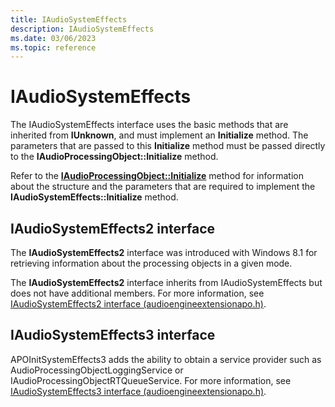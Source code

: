 ```yaml
---
title: IAudioSystemEffects
description: IAudioSystemEffects
ms.date: 03/06/2023
ms.topic: reference
---
```


# IAudioSystemEffects

The IAudioSystemEffects interface uses the basic methods that are inherited from **IUnknown**, and must implement an **Initialize** method. The parameters that are passed to this **Initialize** method must be passed directly to the **IAudioProcessingObject::Initialize** method.

Refer to the [**IAudioProcessingObject::Initialize**](/windows/win32/api/audioenginebaseapo/nf-audioenginebaseapo-iaudioprocessingobject-initialize) method for information about the structure and the parameters that are required to implement the **IAudioSystemEffects::Initialize** method.

## IAudioSystemEffects2 interface

The **IAudioSystemEffects2** interface was introduced with Windows 8.1 for retrieving information about the processing objects in a given mode.

The **IAudioSystemEffects2** interface inherits from IAudioSystemEffects but does not have additional members. For more information, see [IAudioSystemEffects2 interface (audioengineextensionapo.h)](/windows/win32/api/audioenginebaseapo/nn-audioenginebaseapo-iaudiosystemeffects2).

## IAudioSystemEffects3 interface

APOInitSystemEffects3 adds the ability to obtain a service provider such as AudioProcessingObjectLoggingService or IAudioProcessingObjectRTQueueService. For more information, see [IAudioSystemEffects3 interface (audioengineextensionapo.h)](/windows/win32/api/audioengineextensionapo/nn-audioengineextensionapo-iaudiosystemeffects3).
